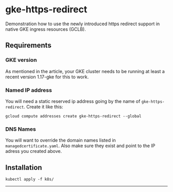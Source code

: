 # gke-https-redirect
Demonstration how to use the newly introduced https redirect support in native GKE ingress resources (GCLB).


## Requirements

### GKE version

As mentioned in the article, your GKE cluster needs to be running at least a recent version 1.17-gke for this to work.

### Named IP address

You will need a static reserved ip address going by the name of `gke-https-redirect`. Create it like this:

```
gcloud compute addresses create gke-https-redirect --global
```

### DNS Names

You will want to override the domain names listed in `managedcertificate.yaml`. Also make sure they exist and point to the IP adress you created above.

## Installation

```
kubectl apply -f k8s/
```

---
